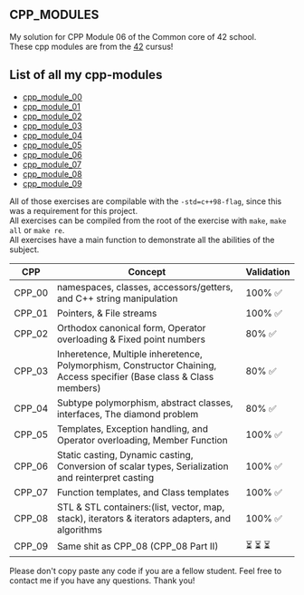 ## CPP_MODULES

My solution for CPP Module 06 of the Common core of 42 school.<br>
These cpp modules are from the [42](https://42.fr) cursus!

## List of all my cpp-modules

- [cpp_module_00](https://github.com/toowan0x1/cpp_module_00)
- [cpp_module_01](https://github.com/toowan0x1/cpp_module_01)
- [cpp_module_02](https://github.com/toowan0x1/cpp_module_02)
- [cpp_module_03](https://github.com/toowan0x1/cpp_module_03)
- [cpp_module_04](https://github.com/toowan0x1/cpp_module_04)
- [cpp_module_05](https://github.com/toowan0x1/cpp_module_05)
- [cpp_module_06](https://github.com/toowan0x1/cpp_module_06)
- [cpp_module_07](https://github.com/toowan0x1/cpp_module_07)
- [cpp_module_08](https://github.com/toowan0x1/cpp_module_08)
- [cpp_module_09](https://github.com/toowan0x1/cpp_module_09)

All of those exercises are compilable with the `-std=c++98-flag`, since this was a requirement for this project.<br>
All exercises can be compiled from the root of the exercise with `make`, `make all` or `make re`.<br>
All exercises have a main function to demonstrate all the abilities of the subject.<br>

| CPP | Concept | Validation |
| ------ | ------ | ------ |
| CPP_00 | namespaces, classes, accessors/getters, and C++ string manipulation | 100% ✅ |
| CPP_01 | Pointers, & File streams | 100% ✅ |
| CPP_02 | Orthodox canonical form, Operator overloading & Fixed point numbers | 80%  ✅ |
| CPP_03 | Inheretence, Multiple inheretence, Polymorphism, Constructor Chaining, Access specifier (Base class & Class members) | 80%  ✅  |
| CPP_04 | Subtype polymorphism, abstract classes, interfaces, The diamond problem | 80%  ✅ |
| CPP_05 | Templates, Exception handling, and Operator overloading, Member Function | 100% ✅ |
| CPP_06 | Static casting, Dynamic casting, Conversion of scalar types, Serialization and reinterpret casting | 100% ✅ |
| CPP_07 | Function templates, and Class templates | 100% ✅ |
| CPP_08 | STL & STL containers:(list, vector, map, stack), iterators & iterators adapters, and algorithms  | 100% ✅ |
| CPP_09 | Same shit as CPP_08 (CPP_08 Part II) | ⏳ ⏳ ⏳ |

Please don't copy paste any code if you are a fellow student.
Feel free to contact me if you have any questions. Thank you!

